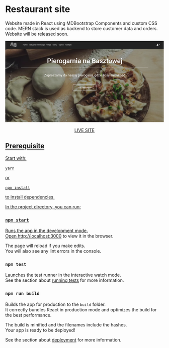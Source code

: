 # Restaurant site
Website made in React using MDBootstrap Components and custom CSS code. MERN stack is used as backend to store customer data and orders. Website will be released soon.

![alt text](https://github.com/Mac-lucky/Fullstack-restaurant-site/blob/master/screen.png?raw=true)

<p align="center"><a href="https://tutajlepsze.pl">LIVE SITE</a</P>


## Prerequisite

Start with:

`
yarn
` 

or

`
npm install
`

to install dependencies.


In the project directory, you can run:

### `npm start`

Runs the app in the development mode.\
Open [http://localhost:3000](http://localhost:3000) to view it in the browser.

The page will reload if you make edits.\
You will also see any lint errors in the console.

### `npm test`

Launches the test runner in the interactive watch mode.\
See the section about [running tests](https://facebook.github.io/create-react-app/docs/running-tests) for more information.

### `npm run build`

Builds the app for production to the `build` folder.\
It correctly bundles React in production mode and optimizes the build for the best performance.

The build is minified and the filenames include the hashes.\
Your app is ready to be deployed!

See the section about [deployment](https://facebook.github.io/create-react-app/docs/deployment) for more information.




